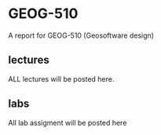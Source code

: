 # GEOG-510
A report for GEOG-510 (Geosoftware design)

  


## lectures

ALL lectures will be posted here.

## labs


All lab assigment will be posted here

